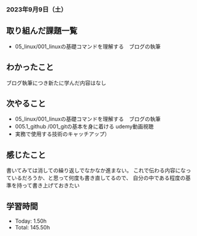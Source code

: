 ### 2023年9月9日（土）

## 取り組んだ課題一覧
- 05_linux/001_linuxの基礎コマンドを理解する　ブログの執筆

## わかったこと
ブログ執筆につき新たに学んだ内容はなし

## 次やること
- 05_linux/001_linuxの基礎コマンドを理解する　ブログの執筆
- 005.1_github /001_gitの基本を身に着ける udemy動画視聴
- 実務で使用する技術のキャッチアップ）

## 感じたこと
書いてみては消しての繰り返しでなかなか進まない。
これで伝わる内容になっているだろうか、と思って何度も書き直してるので、
自分の中である程度の基準を持って書き上げておきたい

## 学習時間
- Today: 1.50h
- Total: 145.50h
